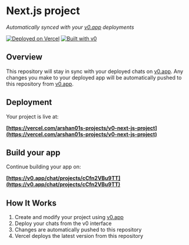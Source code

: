 # Next.js project

*Automatically synced with your [v0.app](https://v0.app) deployments*

[![Deployed on Vercel](https://img.shields.io/badge/Deployed%20on-Vercel-black?style=for-the-badge&logo=vercel)](https://vercel.com/arshan01s-projects/v0-next-js-project)
[![Built with v0](https://img.shields.io/badge/Built%20with-v0.app-black?style=for-the-badge)](https://v0.app/chat/projects/cCfn2VBu9TT)

## Overview

This repository will stay in sync with your deployed chats on [v0.app](https://v0.app).
Any changes you make to your deployed app will be automatically pushed to this repository from [v0.app](https://v0.app).

## Deployment

Your project is live at:

**[https://vercel.com/arshan01s-projects/v0-next-js-project](https://vercel.com/arshan01s-projects/v0-next-js-project)**

## Build your app

Continue building your app on:

**[https://v0.app/chat/projects/cCfn2VBu9TT](https://v0.app/chat/projects/cCfn2VBu9TT)**

## How It Works

1. Create and modify your project using [v0.app](https://v0.app)
2. Deploy your chats from the v0 interface
3. Changes are automatically pushed to this repository
4. Vercel deploys the latest version from this repository